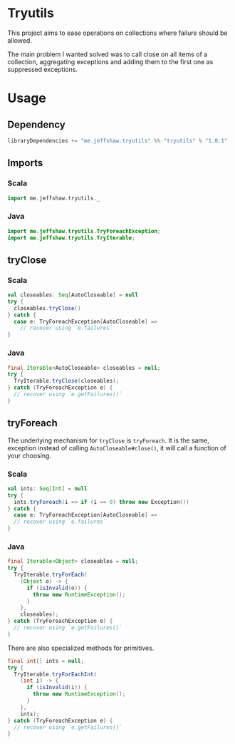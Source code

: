 # Tryutils

This project aims to ease operations on collections where failure should be allowed.

The main problem I wanted solved was to call close on all items of a collection, aggregating exceptions and adding them to the first one as suppressed exceptions.

# Usage

## Dependency

```sbt
libraryDependencies += "me.jeffshaw.tryutils" %% "tryutils" % "1.0.1"
```

## Imports

### Scala

```scala
import me.jeffshaw.tryutils._
```

### Java

```java
import me.jeffshaw.tryutils.TryForeachException;
import me.jeffshaw.tryutils.TryIterable;
```

## tryClose

### Scala

```scala
val closeables: Seq[AutoCloseable] = null
try {
  closeables.tryClose()
} catch {
  case e: TryForeachException[AutoCloseable] =>
    // recover using `e.failures`
}
```

### Java

```java
final Iterable<AutoCloseable> closeables = null;
try {
  TryIterable.tryClose(closeables);
} catch (TryForeachException e) {
  // recover using `e.getFailures()`
}
```

## tryForeach

The underlying mechanism for `tryClose` is `tryForeach`. It is the same, exception instead of calling `AutoCloseable#close()`,
it will call a function of your choosing.

### Scala

```scala
val ints: Seq[Int] = null
try {
  ints.tryForeach(i => if (i == 0) throw new Exception())
} catch {
  case e: TryForeachException[AutoCloseable] =>
  // recover using `e.failures`
}
```

### Java

```java
final Iterable<Object> closeables = null;
try {
  TryIterable.tryForEach(
    (Object o) -> {
      if (isInvalid(o)) {
        throw new RuntimeException();
      }
    },
    closeables);
} catch (TryForeachException e) {
  // recover using `e.getFailures()`
}
```

There are also specialized methods for primitives.

```java
final int[] ints = null;
try {
  TryIterable.tryForEachInt(
    (int i) -> {
      if (isInvalid(i)) {
        throw new RuntimeException();
      }
    },
    ints);
} catch (TryForeachException e) {
  // recover using `e.getFailures()`
}
```
